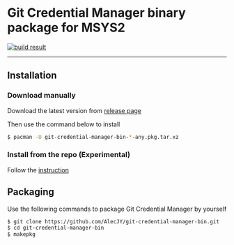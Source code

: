 # Git Credential Manager binary package for MSYS2

[![build result](https://build.opensuse.org/projects/home:AlecJY:msys2/packages/git-credential-manager-bin/badge.svg?type=default)](https://build.opensuse.org/package/show/home:AlecJY:msys2/git-credential-manager-bin)

---

## Installation
### Download manually
Download the latest version from [release page](https://github.com/AlecJY/git-credential-manager-bin/releases)

Then use the command below to install
``` bash
$ pacman -U git-credential-manager-bin-*-any.pkg.tar.xz
```

### Install from the repo (Experimental)
Follow the [instruction](https://software.opensuse.org//download.html?project=home%3AAlecJY%3Amsys2&package=git-credential-manager-bin)

## Packaging
Use the following commands to package Git Credential Manager by yourself
```bash
$ git clone https://github.com/AlecJY/git-credential-manager-bin.git
$ cd git-credential-manager-bin
$ makepkg
```
